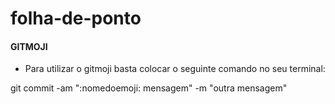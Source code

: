 # folha-de-ponto


#### GITMOJI

* Para utilizar o gitmoji basta colocar o seguinte comando no seu terminal:

git commit -am ":nomedoemoji: mensagem" -m "outra mensagem"
